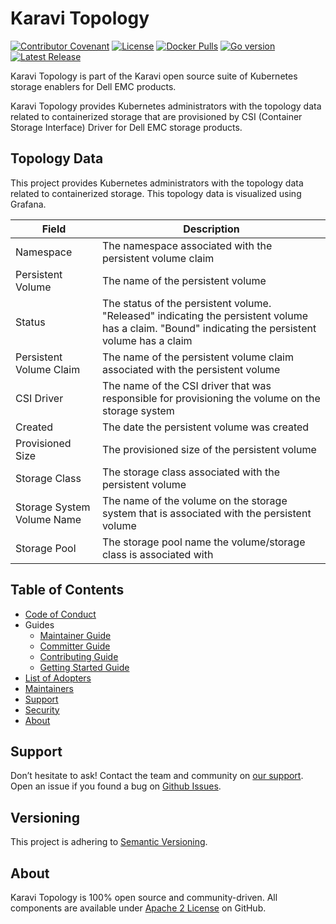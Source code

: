 <!--
Copyright (c) 2020 Dell Inc., or its subsidiaries. All Rights Reserved.

Licensed under the Apache License, Version 2.0 (the "License");
you may not use this file except in compliance with the License.
You may obtain a copy of the License at

    http://www.apache.org/licenses/LICENSE-2.0
-->

# Karavi Topology

[![Contributor Covenant](https://img.shields.io/badge/Contributor%20Covenant-v2.0%20adopted-ff69b4.svg)](docs/CODE_OF_CONDUCT.md)
[![License](https://img.shields.io/github/license/dell/karavi-topology)](LICENSE)
[![Docker Pulls](https://img.shields.io/docker/pulls/dellemc/karavi-topology)](https://hub.docker.com/r/dellemc/karavi-topology)
[![Go version](https://img.shields.io/github/go-mod/go-version/dell/karavi-topology)](go.mod)
[![Latest Release](https://img.shields.io/github/v/release/dell/karavi-topology?label=latest&style=flat-square)](https://github.com/dell/karavi-topology/releases)

Karavi Topology is part of the Karavi open source suite of Kubernetes storage enablers for Dell EMC products.

Karavi Topology provides Kubernetes administrators with the topology data related to containerized storage that are provisioned by CSI (Container Storage Interface) Driver for Dell EMC storage products.

## Topology Data

This project provides Kubernetes administrators with the topology data related to containerized storage. This topology data is visualized using Grafana.

| Field                      | Description                                                                                                                                        |
| -------------------------- | -------------------------------------------------------------------------------------------------------------------------------------------------- |  
| Namespace                  | The namespace associated with the persistent volume claim                                                                                          |
| Persistent Volume          | The name of the persistent volume                                                                                                                  |
| Status                     | The status of the persistent volume. "Released" indicating the persistent volume has a claim. "Bound" indicating the persistent volume has a claim |
| Persistent Volume Claim    | The name of the persistent volume claim associated with the persistent volume                                                                      |
| CSI Driver                 | The name of the CSI driver that was responsible for provisioning the volume on the storage system                                                  |
| Created                    | The date the persistent volume was created                                                                                                         |
| Provisioned Size           | The provisioned size of the persistent volume                                                                                                      |
| Storage Class              | The storage class associated with the persistent volume                                                                                            |
| Storage System Volume Name | The name of the volume on the storage system that is associated with the persistent volume                                                         |
| Storage Pool               | The storage pool name the volume/storage class is associated with                                                                                  |

## Table of Contents

- [Code of Conduct](./docs/CODE_OF_CONDUCT.md)
- Guides
  - [Maintainer Guide](./docs/MAINTAINER_GUIDE.md)
  - [Committer Guide](./docs/COMMITTER_GUIDE.md)
  - [Contributing Guide](./docs/CONTRIBUTING.md)
  - [Getting Started Guide](./docs/GETTING_STARTED_GUIDE.md)
- [List of Adopters](./ADOPTERS.md)
- [Maintainers](./docs/MAINTAINERS.md)
- [Support](#support)
- [Security](./docs/SECURITY.md)
- [About](#about)

## Support

Don’t hesitate to ask! Contact the team and community on [our support](./docs/SUPPORT.md).
Open an issue if you found a bug on [Github Issues](https://github.com/dell/karavi-topology/issues).

## Versioning

This project is adhering to [Semantic Versioning](https://semver.org/).

## About

Karavi Topology is 100% open source and community-driven. All components are available
under [Apache 2 License](https://www.apache.org/licenses/LICENSE-2.0.html) on
GitHub.
